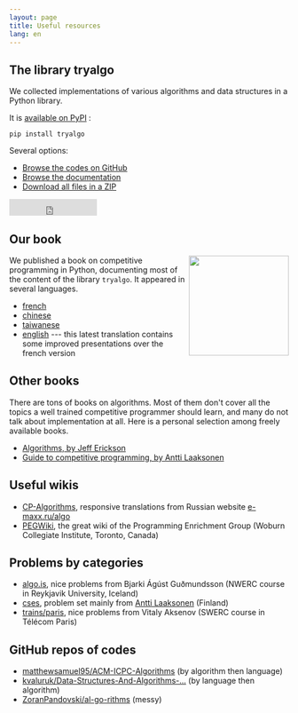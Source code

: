 ```yaml
---
layout: page
title: Useful resources
lang: en
---
```


## The library tryalgo

We collected implementations of various algorithms and data structures in a Python library.

It is [available on PyPI](https://pypi.python.org/pypi/tryalgo/) :

    pip install tryalgo

Several options:

- [Browse the codes on GitHub](https://github.com/jilljenn/tryalgo)
- [Browse the documentation](https://jilljenn.github.io/tryalgo/)
- [Download all files in a ZIP](https://github.com/jilljenn/tryalgo/archive/master.zip)

<iframe src="https://ghbtns.com/github-btn.html?user=jilljenn&amp;repo=tryalgo&amp;type=fork&amp;count=true&amp;size=large" frameborder="0" scrolling="0" width="158px" height="30px"></iframe>

## Our book

<a href="http://www.amazon.fr/gp/product/2340010055/ref=as_li_tl?ie=UTF8&amp;camp=1642&amp;creative=19458&amp;creativeASIN=2340010055&amp;linkCode=as2&amp;tag=mangaki-21"><img src="/static/cover.jpg" style="float: right" width="180" /></a>

We published a book on competitive programming in Python, documenting most of the content of the library `tryalgo`. It appeared in several languages.

- [french](https://www.editions-ellipses.fr/accueil/3853-programmation-efficace-128-algorithmes-quil-faut-avoir-compris-et-codes-en-python-au-cours-de-sa-vie-9782340010055.html)
- [chinese](https://book.douban.com/subject/30210075/)
- [taiwanese](http://www.drmaster.com.tw/Bookinfo.asp?BookID=MP11906)
- [english](http://www.cambridge.org/9781108716826) --- this latest translation contains some improved presentations over the french version


## Other books

There are tons of books on algorithms. Most of them don't cover all the topics a well trained competitive programmer should learn, and many do not talk about implementation at all. Here is a personal selection among freely available books.

- [Algorithms, by Jeff Erickson](https://jeffe.cs.illinois.edu/teaching/algorithms/book/Algorithms-JeffE.pdf) 
- [Guide to competitive programming, by Antti Laaksonen](https://link.springer.com/book/10.1007/978-3-319-72547-5)


## Useful wikis

- [CP-Algorithms](https://cp-algorithms.com), responsive translations from Russian website [e-maxx.ru/algo](http://e-maxx.ru/algo)
- [PEGWiki](https://wcipeg.com/wiki/Special:AllPages), the great wiki of the Programming Enrichment Group (Woburn Collegiate Institute, Toronto, Canada)

## Problems by categories

- [algo.is](https://algo.is), nice problems from Bjarki Ágúst Guðmundsson (NWERC course in Reykjavik University, Iceland)
- [cses](https://cses.fi/problemset/), problem set mainly from [Antti Laaksonen](https://www.cs.helsinki.fi/u/ahslaaks/) (Finland)
- [trains/paris](http://neerc.ifmo.ru/trains/paris/), nice problems from Vitaly Aksenov (SWERC course in Télécom Paris)

## GitHub repos of codes

- [matthewsamuel95/ACM-ICPC-Algorithms](https://github.com/matthewsamuel95/ACM-ICPC-Algorithms) (by algorithm then language)
- [kvaluruk/Data-Structures-And-Algorithms-…](https://github.com/kvaluruk/Data-Structures-And-Algorithms-Hacktoberfest18) (by language then algorithm)
- [ZoranPandovski/al-go-rithms](https://github.com/ZoranPandovski/al-go-rithms) (messy)

